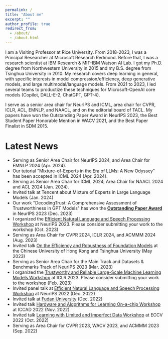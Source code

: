 ```yaml
---
permalink: /
title: "About me"
excerpt: ""
author_profile: true
redirect_from: 
  - /about/
  - /about.html
---
```


I am a Visiting Professor at Rice University. From 2018-2023, I was a Principal Researcher at Microsoft Research Redmond. Before that, I was a research scientist at IBM Research & MIT-IBM Watson AI Lab. I got my Ph.D. degree from Northwestern University in 2015 and my B.S. degree from Tsinghua University in 2010. My research covers deep learning in general, with specific interests in model compression/efficiency, deep generative models, and large multimodal/language models. From 2021 to 2023, I led several teams to productize these techniques for Microsoft-OpenAI core models (Copilot, DALL-E-2, ChatGPT, GPT-4). 

I serve as a senior area chair for NeurIPS and ICML, area chair for CVPR, ICLR, ACL, EMNLP, and NAACL, and on the editorial board of TACL. My papers have won the Outstanding Paper Award in NeurIPS 2023, the Best Student Paper Honorable Mention in WACV 2021, and the Best Paper Finalist in SDM 2015.

Latest News
======
* Serving as Senior Area Chair for NeurIPS 2024, and Area Chair for EMNLP 2024 (Apr. 2024). 
* Our tutorial "Mixture-of-Experts in the Era of LLMs: A New Odyssey" has been accepted in ICML 2024 (Apr. 2024). 
* Serving as Senior Area Chair for ICML 2024, Area Chair for NAACL 2024 and ACL 2024 (Jan. 2024).
* Invited talk at Tencent about Mixture of Experts in Large Language Models (Jan. 2024)
* Our work "DecodingTrust: A Comprehensive Assessment of Trustworthiness in GPT Models" has won the [**Outstanding Paper Award**](https://blog.neurips.cc/2023/12/11/announcing-the-neurips-2023-paper-awards/) in NeurIPS 2023 (Dec. 2023) <br>
* I organized the [Efficient Natural Language and Speech Processing Workshop](https://neurips2023-enlsp.github.io/) at NeurIPS 2023. Please consider submitting your work to the workshop (Oct. 2023) <br>
* Serving as Area Chair for CVPR 2024, ICLR 2024, and ACMMM 2024 (Aug. 2023) <br>
* Invited talk [On the Efficiency and Robustness of Foundation Models](https://www.ie.cuhk.edu.hk/wp-content/uploads/main/documents/sem1023_Dr.%20CHENG%20Yu_20230509.pdf) at the Chinese University of Hong Kong and Tsinghua University (May 2023) <br>
* Serving as Senior Area Chair for the Main Track and Datasets & Benchmarks Track of NeurIPS 2023 (Mar. 2023) <br>
* I organized the [Trustworthy and Reliable Large-Scale Machine Learning Models Workshop](https://rtml-iclr2023.github.io/cfp.html) at ICLR 2023. Please consider submitting your work to the workshop (Feb. 2023) <br>
* Invited panel talk at [Efficient Natural Language and Speech Processing Workshop](https://neurips2022-enlsp.github.io/) at NeurIPS 2022 (Dec. 2022) <br>
* Invited talk at [Fudan University](https://mp.weixin.qq.com/s/OOIV_Byo6_3g8qLVtFEPpA) (Dec. 2022)<br>
* Invited talk [Hardware and Algorithms for Learning On-a-chip Workshop](https://sites.google.com/rice.edu/iccad-halo-2022/schedule?authuser=0) at ICCAD 2022 (Nov. 2022) <br>
* Invited talk [Learning with Limited and Imperfect Data Workshop](https://eccv2022.ecva.net/program/workshop-schedule/) at ECCV 2022 (Oct. 2022) <br>
* Serving as Area Chair for CVPR 2023, WACV 2023, and ACMMM 2023 (Sep. 2022) <br>
